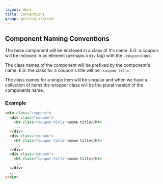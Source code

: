 ```yaml
---
layout: docs
title: Conventions
group: getting-started
---
```



## Component Naming Conventions

The base component will be enclosed in a class of it's name. 
E.G. a coupon will be inclosed in an element (perhaps a `div` tag) with the `.coupon` class. 

The class names of the component will be prefixed by the component's name. 
E.G. the class for a coupon's title will be `.coupon-title`.

The class names for a single item will be singular and when we have a collection of items the wrapper class will be the plural version of the components name.

### Example

```html
<div class="coupons">
  <div class="coupon">
    <h4 class="coupon-title">some title</h4>
    ...
  </div>
  <div class="coupon">
    <h4 class="coupon-title">some title</h4>
    ...
  </div>
  <div class="coupon">
    <h4 class="coupon-title">some title</h4>
    ...
  </div>
  ...
</div>
```
